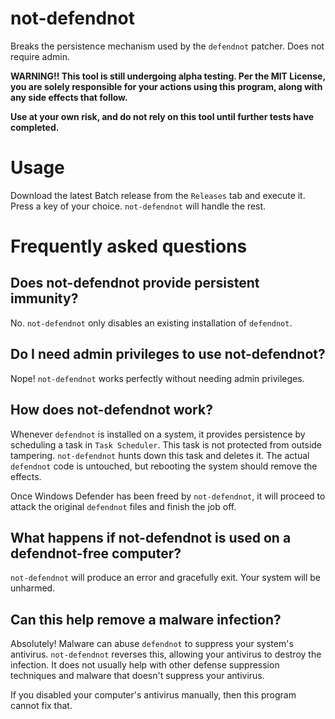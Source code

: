 # not-defendnot
Breaks the persistence mechanism used by the `defendnot` patcher. Does not require admin.

**WARNING!! This tool is still undergoing alpha testing. Per the MIT License, you are solely responsible for your actions using this program, along with any side effects that follow.**

**Use at your own risk, and do not rely on this tool until further tests have completed.**
# Usage
Download the latest Batch release from the `Releases` tab and execute it.
Press a key of your choice. `not-defendnot` will handle the rest.

# Frequently asked questions
## Does not-defendnot provide persistent immunity?
No. `not-defendnot` only disables an existing installation of `defendnot`.

## Do I need admin privileges to use not-defendnot?
Nope! `not-defendnot` works perfectly without needing admin privileges.

## How does not-defendnot work?
Whenever `defendnot` is installed on a system, it provides persistence by scheduling a task in `Task Scheduler`. This task is not protected from outside tampering.
`not-defendnot` hunts down this task and deletes it. The actual `defendnot` code is untouched, but rebooting the system should remove the effects.

Once Windows Defender has been freed by `not-defendnot`, it will proceed to attack the original `defendnot` files and finish the job off.

## What happens if not-defendnot is used on a defendnot-free computer?
`not-defendnot` will produce an error and gracefully exit. Your system will be unharmed.

## Can this help remove a malware infection?
Absolutely! Malware can abuse `defendnot` to suppress your system's antivirus. `not-defendnot` reverses this, allowing your antivirus to destroy the infection. It does not usually help with other defense suppression techniques and malware that doesn't suppress your antivirus.

If you disabled your computer's antivirus manually, then this program cannot fix that.

